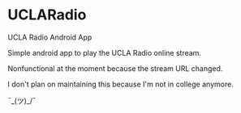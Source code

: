 UCLARadio
=========

UCLA Radio Android App

Simple android app to play the UCLA Radio online stream.

Nonfunctional at the moment because the stream URL changed.

I don't plan on maintaining this because I'm not in college anymore.

¯\_(ツ)_/¯
